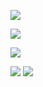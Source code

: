 ![](http://github-profile-summary-cards.vercel.app/api/cards/stats?username=cesargomez89&theme=tokyonight)
  
![](https://streak-stats.demolab.com?user=cesargomez89&theme=tokyonight-duo&border_radius=2)

![](http://github-profile-summary-cards.vercel.app/api/cards/profile-details?username=cesargomez89&theme=tokyonight)

![](http://github-profile-summary-cards.vercel.app/api/cards/repos-per-language?username=cesargomez89&theme=tokyonight)
![](http://github-profile-summary-cards.vercel.app/api/cards/most-commit-language?username=cesargomez89&theme=tokyonight)
